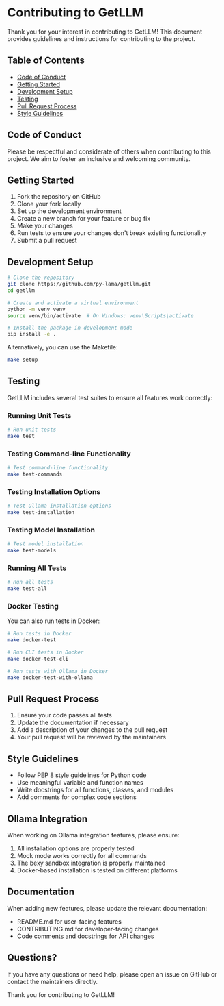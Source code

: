 # Contributing to GetLLM

Thank you for your interest in contributing to GetLLM! This document provides guidelines and instructions for contributing to the project.

## Table of Contents

- [Code of Conduct](#code-of-conduct)
- [Getting Started](#getting-started)
- [Development Setup](#development-setup)
- [Testing](#testing)
- [Pull Request Process](#pull-request-process)
- [Style Guidelines](#style-guidelines)

## Code of Conduct

Please be respectful and considerate of others when contributing to this project. We aim to foster an inclusive and welcoming community.

## Getting Started

1. Fork the repository on GitHub
2. Clone your fork locally
3. Set up the development environment
4. Create a new branch for your feature or bug fix
5. Make your changes
6. Run tests to ensure your changes don't break existing functionality
7. Submit a pull request

## Development Setup

```bash
# Clone the repository
git clone https://github.com/py-lama/getllm.git
cd getllm

# Create and activate a virtual environment
python -m venv venv
source venv/bin/activate  # On Windows: venv\Scripts\activate

# Install the package in development mode
pip install -e .
```

Alternatively, you can use the Makefile:

```bash
make setup
```

## Testing

GetLLM includes several test suites to ensure all features work correctly:

### Running Unit Tests

```bash
# Run unit tests
make test
```

### Testing Command-line Functionality

```bash
# Test command-line functionality
make test-commands
```

### Testing Installation Options

```bash
# Test Ollama installation options
make test-installation
```

### Testing Model Installation

```bash
# Test model installation
make test-models
```

### Running All Tests

```bash
# Run all tests
make test-all
```

### Docker Testing

You can also run tests in Docker:

```bash
# Run tests in Docker
make docker-test

# Run CLI tests in Docker
make docker-test-cli

# Run tests with Ollama in Docker
make docker-test-with-ollama
```

## Pull Request Process

1. Ensure your code passes all tests
2. Update the documentation if necessary
3. Add a description of your changes to the pull request
4. Your pull request will be reviewed by the maintainers

## Style Guidelines

- Follow PEP 8 style guidelines for Python code
- Use meaningful variable and function names
- Write docstrings for all functions, classes, and modules
- Add comments for complex code sections

## Ollama Integration

When working on Ollama integration features, please ensure:

1. All installation options are properly tested
2. Mock mode works correctly for all commands
3. The bexy sandbox integration is properly maintained
4. Docker-based installation is tested on different platforms

## Documentation

When adding new features, please update the relevant documentation:

- README.md for user-facing features
- CONTRIBUTING.md for developer-facing changes
- Code comments and docstrings for API changes

## Questions?

If you have any questions or need help, please open an issue on GitHub or contact the maintainers directly.

Thank you for contributing to GetLLM!
